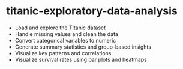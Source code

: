 # titanic-exploratory-data-analysis

- Load and explore the Titanic dataset
- Handle missing values and clean the data
- Convert categorical variables to numeric
- Generate summary statistics and group-based insights
- Visualize key patterns and correlations
- Visualize survival rates using bar plots and heatmaps
